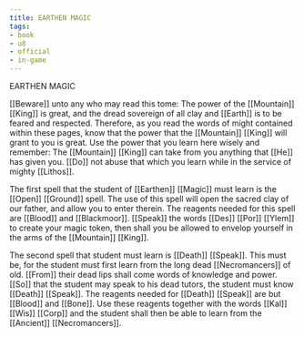 ```yaml
---
title: EARTHEN MAGIC
tags:
- book
- u8
- official
- in-game
---
```


EARTHEN MAGIC  
  
[[Beware]] unto any who may read this tome: The power of the [[Mountain]] [[King]] is great, and the dread sovereign of all clay and [[Earth]] is to be feared and respected. Therefore, as you read the words of might contained within these pages, know that the power that the [[Mountain]] [[King]] will grant to you is great. Use the power that you learn here wisely and remember: The [[Mountain]] [[King]] can take from you anything that [[He]] has given you. [[Do]] not abuse that which you learn while in the service of mighty [[Lithos]].  
  
The first spell that the student of [[Earthen]] [[Magic]] must learn is the [[Open]] [[Ground]] spell. The use of this spell will open the sacred clay of our father, and allow you to enter therein. The reagents needed for this spell are [[Blood]] and [[Blackmoor]]. [[Speak]] the words [[Des]] [[Por]] [[Ylem]] to create your magic token, then shall you be allowed to envelop yourself in the arms of the [[Mountain]] [[King]].  
  
The second spell that student must learn is [[Death]] [[Speak]]. This must be, for the student must first learn from the long dead [[Necromancers]] of old. [[From]] their dead lips shall come words of knowledge and power. [[So]] that the student may speak to his dead tutors, the student must know [[Death]] [[Speak]]. The reagents needed for [[Death]] [[Speak]] are but [[Blood]] and [[Bone]]. Use these reagents together with the words [[Kal]] [[Wis]] [[Corp]] and the student shall then be able to learn from the [[Ancient]] [[Necromancers]].